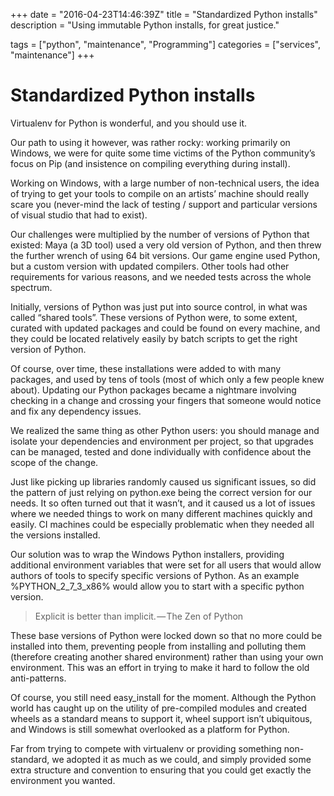 +++
date = "2016-04-23T14:46:39Z"
title = "Standardized Python installs"
description = "Using immutable Python installs, for great justice."

tags = ["python", "maintenance", "Programming"]
categories = ["services", "maintenance"]
+++

# Standardized Python installs
Virtualenv for Python is wonderful, and you should use it.

Our path to using it however, was rather rocky: working primarily on Windows, we were for quite some time victims of the Python community’s focus on Pip (and insistence on compiling everything during install).

Working on Windows, with a large number of non-technical users, the idea of trying to get your tools to compile on an artists’ machine should really scare you (never-mind the lack of testing / support and particular versions of visual studio that had to exist).

Our challenges were multiplied by the number of versions of Python that existed: Maya (a 3D tool) used a very old version of Python, and then threw the further wrench of using 64 bit versions. Our game engine used Python, but a custom version with updated compilers. Other tools had other requirements for various reasons, and we needed tests across the whole spectrum.

Initially, versions of Python was just put into source control, in what was called “shared tools”. These versions of Python were, to some extent, curated with updated packages and could be found on every machine, and they could be located relatively easily by batch scripts to get the right version of Python.

Of course, over time, these installations were added to with many packages, and used by tens of tools (most of which only a few people knew about). Updating our Python packages became a nightmare involving checking in a change and crossing your fingers that someone would notice and fix any dependency issues.

We realized the same thing as other Python users: you should manage and isolate your dependencies and environment per project, so that upgrades can be managed, tested and done individually with confidence about the scope of the change.

Just like picking up libraries randomly caused us significant issues, so did the pattern of just relying on python.exe being the correct version for our needs. It so often turned out that it wasn’t, and it caused us a lot of issues where we needed things to work on many different machines quickly and easily. CI machines could be especially problematic when they needed all the versions installed.

Our solution was to wrap the Windows Python installers, providing additional environment variables that were set for all users that would allow authors of tools to specify specific versions of Python. As an example %PYTHON_2_7_3_x86% would allow you to start with a specific python version.

>Explicit is better than implicit. — The Zen of Python

These base versions of Python were locked down so that no more could be installed into them, preventing people from installing and polluting them (therefore creating another shared environment) rather than using your own environment. This was an effort in trying to make it hard to follow the old anti-patterns.

Of course, you still need easy_install for the moment. Although the Python world has caught up on the utility of pre-compiled modules and created wheels as a standard means to support it, wheel support isn’t ubiquitous, and Windows is still somewhat overlooked as a platform for Python.

Far from trying to compete with virtualenv or providing something non-standard, we adopted it as much as we could, and simply provided some extra structure and convention to ensuring that you could get exactly the environment you wanted.
